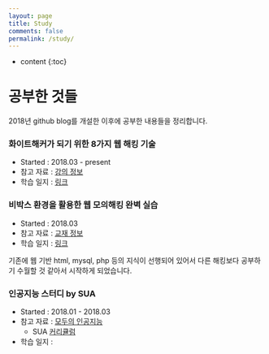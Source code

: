 ```yaml
---
layout: page
title: Study
comments: false
permalink: /study/
---
```


* content
{:toc}

# 공부한 것들
2018년 github blog를 개설한 이후에 공부한 내용들을 정리합니다.

### 화이트해커가 되기 위한 8가지 웹 해킹 기술
* Started : 2018.03 - present
* 참고 자료 : [강의 정보](https://www.inflearn.com/course/%ED%99%94%EC%9D%B4%ED%8A%B8%ED%95%B4%EC%BB%A4%EA%B0%80-%EB%90%98%EA%B8%B0%EC%9C%84%ED%95%9C-8%EA%B0%80%EC%A7%80/)
* 학습 일지 : [링크]()

### 비박스 환경을 활용한 웹 모의해킹 완벽 실습
* Started : 2018.03
* 참고 자료 : [교재 정보](https://book.naver.com/bookdb/book_detail.nhn?bid=11332017)
* 학습 일지 : [링크](https://blog.naver.com/PostList.nhn?blogId=evannalynch_&from=postList&categoryNo=43)

기존에 웹 기반 html, mysql, php 등의 지식이 선행되어 있어서 다른 해킹보다 공부하기 수월할 것 같아서 시작하게 되었습니다.

### 인공지능 스터디 by SUA
* Started : 2018.01 - 2018.03
* 참고 자료 : [모두의 인공지능](https://hunkim.github.io/ml/)
  * SUA [커리큘럼](https://docs.google.com/spreadsheets/d/18T-3pJDLvOFsMQ8guAYs57bXFwNUaaqMkwjrWzFdJzY/edit#gid=1523756436)
* 학습 일지 :
